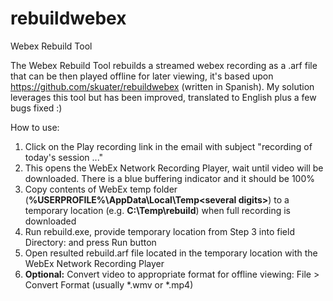 # rebuildwebex
Webex Rebuild Tool

The Webex Rebuild Tool rebuilds a streamed webex recording as a .arf file that can be then played offline for later viewing, it's based upon https://github.com/skuater/rebuildwebex (written in Spanish). My solution leverages this tool but has been improved, translated to English plus a few bugs fixed :)

How to use:
1. Click on the Play recording link in the email with subject "recording of today's session ..."
2. This opens the WebEx Network Recording Player, wait until video will be downloaded. There is a blue buffering indicator and it should be 100%
3. Copy contents of WebEx temp folder (**%USERPROFILE%\AppData\Local\Temp\<several digits>**) to a temporary location (e.g. **C:\Temp\rebuild**) when full recording is downloaded
4. Run rebuild.exe, provide temporary location from Step 3 into field Directory: and press Run button
5. Open resulted rebuild.arf file located in the temporary location with the WebEx Network Recording Player
6. **Optional:** Convert video to appropriate format for offline viewing: File > Convert Format (usually *.wmv or *.mp4)
